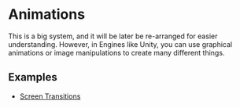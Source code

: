 # Animations

This is a big system, and it will be later be re-arranged for easier understanding. However, in Engines like Unity, you can use graphical animations or image manipulations to create many different things. &#x20;

## Examples

* [Screen Transitions](screen-transitions.md)
